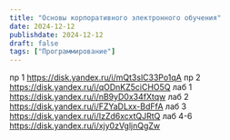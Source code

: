 ```yaml
---
title: "Основы корпоративного электронного обучения"
date: 2024-12-12
publishdate: 2024-12-12
draft: false
tags: ["Программирование"]
---
```


пр 1 https://disk.yandex.ru/i/mQt3slC33Po1qA
пр 2 https://disk.yandex.ru/i/qODnKZ5ciCHO5Q
лаб 1 https://disk.yandex.ru/i/nB9yD0x34fXtqw
лаб 2 https://disk.yandex.ru/i/FZYaDLxx-BdFfA
лаб 3 https://disk.yandex.ru/i/IzZd6xcxtQJRtQ
лаб 4-6 https://disk.yandex.ru/i/xjy0zVgljnQgZw
